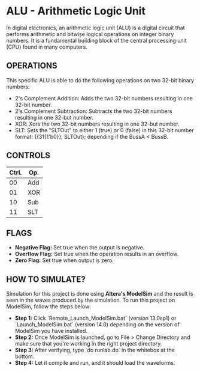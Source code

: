 # ALU - Arithmetic Logic Unit
In digital electronics, an arithmetic logic unit (ALU) is a digital circuit that performs arithmetic and bitwise logical operations on integer binary numbers. It is a fundamental building block of the central processing unit (CPU) found in many computers.

## OPERATIONS
This specific ALU is able to do the following operations on two 32-bit binary numbers:
<ul>
<li>2's Complement Addition: Adds the two 32-bit numbers resulting in one 32-bit number.</li>
<li>2's Complement Subtraction: Subtracts the two 32-bit numbers resulting in one 32-but number.</li>
<li>XOR: Xors the two 32-bit numbers resulting in one 32-but number.</li>
<li>SLT: Sets the "SLTOut" to either 1 (true) or 0 (false) in this 32-bit number format: {{31{1'b0}}, SLTOut}; depending if the BussA < BussB.</li>
</ul>

## CONTROLS
| Ctrl. | Op.  | 
| ----- | ---- |
| 00 | Add |
| 01 | XOR |
| 10 | Sub |
| 11 | SLT |

## FLAGS
<ul>
<li><b>Negative Flag:</b> Set true when the output is negative.</li>
<li><b>Overflow Flag:</b> Set true when the operation results in an overflow.</li>
<li><b>Zero Flag:</b> Set true when output is zero.</li>
</ul>

## HOW TO SIMULATE?
Simulation for this project is done using <b>Altera's ModelSim</b> and the result is seen in the waves produced by the simulation. To run this project on ModelSim, follow the steps below:
<ul>
<li><b>Step 1:</b> Click `Remote_Launch_ModelSim.bat` (version 13.0sp1) or `Launch_ModelSim.bat` (version 14.0) depending on the version of ModelSim you have installed.</li>
<li><b>Step 2:</b> Once ModelSim is launched, go to File > Change Directory and make sure that you're working in the right project directory.</li>
<li><b>Step 3:</b> After verifying, type `do runlab.do` in the whitebox at the bottom.</li>
<li><b>Step 4:</b> Let it compile and run, and it should load the waveforms.</li>
</ul>

